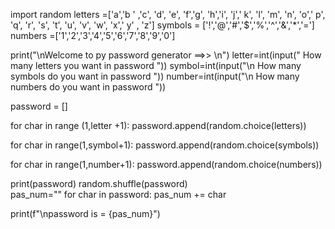 import random
letters =['a','b ' ,'c', 'd', 'e', 'f','g', 'h','i', 'j',' k', 'l', 'm', 'n', 'o',' p', 'q', 'r', 's', 't', 'u', 'v', 'w', 'x',' y' , 'z']
symbols = ['!','@','#','$','%','^','&','*','=']
numbers =['1','2','3','4','5','6','7','8','9','0']

print("\nWelcome to py password generator ==>> \n")
letter=int(input(" How many letters you want in password "))
symbol=int(input("\n How many symbols do you want in password "))
number=int(input("\n How many numbers do you want in password "))

password = []

for char in range (1,letter +1):
      password.append(random.choice(letters))

for char in range(1,symbol+1):
      password.append(random.choice(symbols))

for char in range(1,number+1):
      password.append(random.choice(numbers))

print(password) 
random.shuffle(password)   
pas_num=""
for char in password:
      pas_num += char

print(f"\npassword is = {pas_num}")
